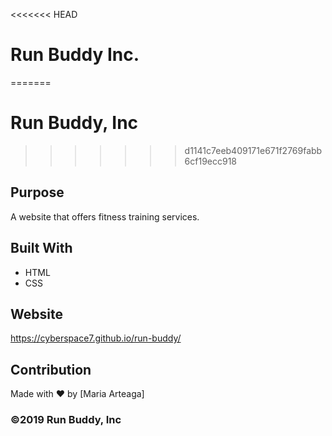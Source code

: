 <<<<<<< HEAD
# Run Buddy Inc.
=======
# Run Buddy, Inc
>>>>>>> d1141c7eeb409171e671f2769fabb6cf19ecc918

## Purpose
A website that offers fitness training services. 

## Built With
* HTML
* CSS

## Website
https://cyberspace7.github.io/run-buddy/

## Contribution
Made with ❤️ by [Maria Arteaga]

### ©️2019 Run Buddy, Inc 
